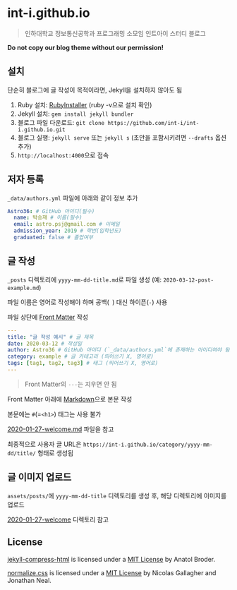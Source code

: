 # int-i.github.io

> 인하대학교 정보통신공학과 프로그래밍 소모임 인트아이 스터디 블로그

**Do not copy our blog theme without our permission!**

## 설치

단순히 블로그에 글 작성이 목적이라면, Jekyll을 설치하지 않아도 됨

1. Ruby 설치: [RubyInstaller](https://rubyinstaller.org/) (ruby -v으로 설치 확인)
2. Jekyll 설치: `gem install jekyll bundler`
3. 블로그 파일 다운로드: `git clone https://github.com/int-i/int-i.github.io.git`
4. 블로그 실행: `jekyll serve` 또는 `jekyll s` (초안을 포함시키려면 `--drafts` 옵션 추가)
5. `http://localhost:4000`으로 접속

## 저자 등록

`_data/authors.yml` 파일에 아래와 같이 정보 추가

```yml
Astro36: # GitHub 아이디(필수)
  name: 박승재 # 이름(필수)
  email: astro.psj@gmail.com # 이메일
  admission_year: 2019 # 학번(입학년도)
  graduated: false # 졸업여부
```

## 글 작성

`_posts` 디렉토리에 `yyyy-mm-dd-title.md`로 파일 생성 (예: `2020-03-12-post-example.md`)

파일 이름은 영어로 작성해야 하며 공백(` `) 대신 하이픈(`-`) 사용

파일 상단에 [Front Matter](https://jekyllrb.com/docs/front-matter/) 작성

```yml
---
title: "글 작성 예시" # 글 제목
date: 2020-03-12 # 작성일
author: Astro36 # GitHub 아이디 (`_data/authors.yml`에 존재하는 아이디여야 됨)
category: example # 글 카테고리 (띄어쓰기 X, 영어로)
tags: [tag1, tag2, tag3] # 태그 (띄어쓰기 X, 영어로)
---
```

> Front Matter의 `---`는 지우면 안 됨

Front Matter 아래에 [Markdown](https://guides.github.com/features/mastering-markdown/)으로 본문 작성

본문에는 `#`(=`<h1>`) 태그는 사용 불가

[2020-01-27-welcome.md](./_posts/2020-01-27-welcome.md) 파일을 참고

최종적으로 사용자 글 URL은 `https://int-i.github.io/category/yyyy-mm-dd/title/` 형태로 생성됨

## 글 이미지 업로드

`assets/posts/`에 `yyyy-mm-dd-title` 디렉토리를 생성 후, 해당 디렉토리에 이미지를 업로드

[2020-01-27-welcome](./assets/posts/2020-01-27-welcome/) 디렉토리 참고

## License

[jekyll-compress-html](http://jch.penibelst.de/) is licensed under a [MIT License](https://github.com/penibelst/jekyll-compress-html/blob/master/LICENSE) by Anatol Broder.

[normalize.css](github.com/necolas/normalize.css) is licensed under a [MIT License](https://github.com/necolas/normalize.css/blob/master/LICENSE.md) by Nicolas Gallagher and Jonathan Neal.
